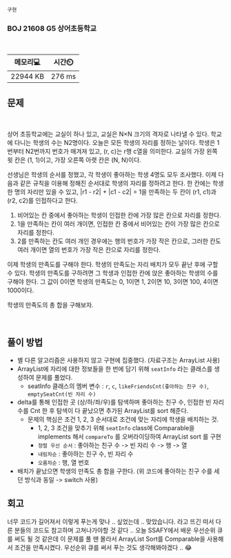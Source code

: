 `구현`

 <h3> BOJ 21608 G5 상어초등학교 </h3>

<br>

|메모리💻|시간⏲️| 
|------|---| 
|22944 KB|276 ms| 

 <h2> 문제 </h2>

 <br>

상어 초등학교에는 교실이 하나 있고, 교실은 N×N 크기의 격자로 나타낼 수 있다. 학교에 다니는 학생의 수는 N2명이다. 오늘은 모든 학생의 자리를 정하는 날이다. 학생은 1번부터 N2번까지 번호가 매겨져 있고, (r, c)는 r행 c열을 의미한다. 교실의 가장 왼쪽 윗 칸은 (1, 1)이고, 가장 오른쪽 아랫 칸은 (N, N)이다.

선생님은 학생의 순서를 정했고, 각 학생이 좋아하는 학생 4명도 모두 조사했다. 이제 다음과 같은 규칙을 이용해 정해진 순서대로 학생의 자리를 정하려고 한다. 한 칸에는 학생 한 명의 자리만 있을 수 있고, |r1 - r2| + |c1 - c2| = 1을 만족하는 두 칸이 (r1, c1)과 (r2, c2)를 인접하다고 한다.

1. 비어있는 칸 중에서 좋아하는 학생이 인접한 칸에 가장 많은 칸으로 자리를 정한다.
2. 1을 만족하는 칸이 여러 개이면, 인접한 칸 중에서 비어있는 칸이 가장 많은 칸으로 자리를 정한다.
3. 2를 만족하는 칸도 여러 개인 경우에는 행의 번호가 가장 작은 칸으로, 그러한 칸도 여러 개이면 열의 번호가 가장 작은 칸으로 자리를 정한다.

이제 학생의 만족도를 구해야 한다. 학생의 만족도는 자리 배치가 모두 끝난 후에 구할 수 있다. 학생의 만족도를 구하려면 그 학생과 인접한 칸에 앉은 좋아하는 학생의 수를 구해야 한다. 그 값이 0이면 학생의 만족도는 0, 1이면 1, 2이면 10, 3이면 100, 4이면 1000이다.

학생의 만족도의 총 합을 구해보자.

<br>

 <h2> 풀이 방법 </h2>
 
- 별 다른 알고리즘은 사용하지 않고 구현에 집중했다. (자료구조는 ArrayList 사용)
- ArrayList에 자리에 대한 정보들을 한 번에 담기 위해 `seatInfo` 라는 클래스를 생성하여 문제를 풀었다.
  - seatInfo 클래스의 멤버 변수 : `r`, `c`, `likeFriendsCnt(좋아하는 친구 수)`, `emptySeatCnt(빈 자리 수)`
- delta를 통해 인접한 곳 (상/하/좌/우)를 탐색하며 좋아하는 친구 수, 인접한 빈 자리 수를 Cnt 한 후 탐색이 다 끝났으면 추가된 ArrayList를 sort 해준다.
  - 문제의 핵심은 조건 1, 2, 3 순서대로 조건에 맞는 자리에 학생을 배치하는 것.
    - 1, 2, 3 조건을 맞추기 위해 `seatInfo` class에 Comparable을 implements 해서 `compareTo` 를 오버라이딩하여 ArrayList sort 를 구현
    - `정렬 우선 순서` : 좋아하는 친구 수 -> 빈 자리 수 -> 행 -> 열
    - `내림차순` : 좋아하는 친구 수, 빈 자리 수
    - `오름차순` : 행, 열 번호
- 배치가 끝났으면 학생의 만족도 총 합을 구한다. (위 코드에 좋아하는 친구 수를 세던 방식과 동일 -> switch 사용)


 <h2> 회고 </h2>
 
 너무 코드가 길어져서 이렇게 푸는게 맞나 .. 싶었는데 .. 맞았습니다. 라고 뜨긴 떠서 다른 분들의 코드도 참고하며 고쳐나가야할 것 같다 .. 오늘 SSAFY에서 배운 우선순위 큐를 써도 될 것 같은데 이 문제를 풀 땐 몰라서 ArrayList Sort를 Comparable을 사용해서 조건을 만족시켰다. 우선순위 큐를 써서 푸는 것도 생각해봐야겠다 .. 😂
 
 <br>

 <br>
